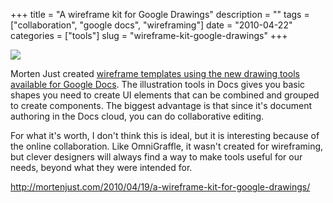 +++
title = "A wireframe kit for Google Drawings"
description = ""
tags = ["collaboration", "google docs", "wireframing"]
date = "2010-04-22"
categories = ["tools"]
slug = "wireframe-kit-google-drawings"
+++


<div class="tool-screenshot mb1"><a href="http://mortenjust.com/2010/04/19/a-wireframe-kit-for-google-drawings/"><img id='bluga-thumbnail-2749' class='bluga-thumbnail custom' src='http://media.konigi.com/bluga/
wt52303e1983dc0_custom.jpg'/></a></div><p>Morten Just created <a href="http://mortenjust.com/2010/04/19/a-wireframe-kit-for-google-drawings/">wireframe templates using the new drawing tools available for Google Docs</a>. The illustration tools in Docs gives you basic shapes you need to create UI elements that can be combined and grouped to create components. The biggest advantage is that since it's document authoring in the Docs cloud, you can do collaborative editing.</p>

<p>For what it's worth, I don't think this is ideal, but it is interesting because of the online collaboration. Like OmniGraffle, it wasn't created for wireframing, but clever designers will always find a way to make tools useful for our needs, beyond what they were intended for.</p>

  
<p><a href="http://mortenjust.com/2010/04/19/a-wireframe-kit-for-google-drawings/">http://mortenjust.com/2010/04/19/a-wireframe-kit-for-google-drawings/</a></p>
      

